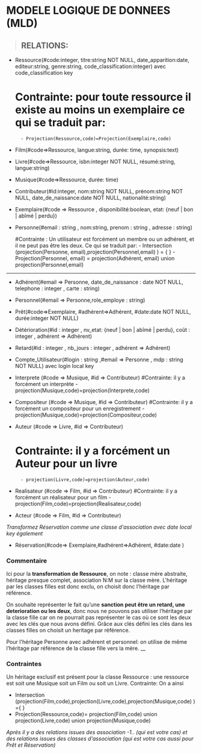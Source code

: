 # MODELE LOGIQUE DE DONNEES (MLD)

>## RELATIONS:

- Ressource(#code:integer, titre:string NOT NULL, date_apparition:date, editeur:string, genre:string, code_classification:integer) avec code_classification key
 
    # Contrainte: pour toute ressource il existe au moins un exemplaire ce qui se traduit par:
        - Projection(Ressource,code)=Projection(Exemplaire,code)

- Film(#code=>Ressource, langue:string, durée: time, synopsis:text)

- Livre(#code=>Ressource, isbn:integer NOT NULL, résumé:string, langue:string)

- Musique(#code=>Ressource, durée: time)

- Contributeur(#id:integer, nom:string NOT NULL, prénom:string NOT NULL, date_de_naissance:date NOT NULL, nationalité:string)

- Exemplaire(#code => Ressource , disponibilité:boolean, etat: {neuf | bon | abîmé | perdu})

- Personne(#email : string , nom:string, prenom : string , adresse : string)

    #Contrainte : Un utilisateur est forcément un membre ou un adhérent, et il ne peut pas être les deux. Ce qui se traduit par:
        - Intersection (projection(Personne, email),projection(Personnel,email) ) = { }
        - Projection(Personnel, email) = projection(Adhérent, email) union projection(Personnel,email)
****
- Adhérent(#email => Personne, date_de_naissance : date NOT NULL, telephone : integer , carte : string) 

- Personnel(#email => Personne,role_employe : string) 

- Prêt(#code=>Exemplaire, #adhérent=>Adhérent, #date:date NOT NULL, durée:integer NOT NULL)

- Détérioration(#id : integer , nv_etat: {neuf | bon | abîmé | perdu}, coût : integer , adhérent => Adhérent)

- Retard(#id : integer , nb_jours : integer , adhérent => Adhérent)

- Compte_Utilisateur(#login : string ,#email => Personne ,  mdp : string  NOT NULL)  avec login local key

- Interprete (#code => Musique, #id => Contributeur)
    #Contrainte: il y a forcément un interprète
        -projection(Musique,code)=projection(Interprete,code)

- Compositeur (#code => Musique, #id => Contributeur)
    #Contrainte: il y a forcément un compositeur pour un enregistrement
        - projection(Musique,code)=projection(Compositeur,code)

- Auteur (#code => Livre, #id => Contributeur)
    # Contrainte: il y a forcément un Auteur pour un livre
        - projection(Livre,code)=projection(Auteur,code)

- Realisateur (#code => Film, #id => Contributeur)
    #Contrainte: il y a forcément un réalisateur pour un film
        - projection(Film,code)=projection(Realisateur,code)

- Acteur (#code => Film, #id => Contributeur)

_Transformez Réservation comme une classe d'association avec date local key également_

- Réservation(#code=> Exemplaire,#adhérent=>Adhérent, #date:date )

### Commentaire
Ici pour la **transformation de Ressource**, on note : classe mère abstraite, héritage presque complet, association N:M sur la classe mère.
L'héritage par les classes filles est donc exclu, on choisit donc l'héritage par référence.

On souhaite représenter le fait qu’une **sanction peut être un retard, une deterioration  ou les deux**, donc nous ne pouvons pas utiliser l’héritage par la classe fille car on ne pourrait pas représenter le cas où ce sont les deux avec les clés que nous avons défini. Grâce aux clés défini les clés  dans les classes filles on choisit un heritage par référence.

Pour l'héritage Personne avec adhérent et personnel: on utilise de même l’héritage par référence de la classe fille vers la mère.
__
### Contraintes 
Un héritage exclusif est présent pour la classe Ressource : une ressource est soit une Musique soit un Film ou soit un Livre. Contrainte: 
 On a ainsi 
 - Intersection (projection(Film,code),projection(Livre,code),projection(Musique,code) ) ={ }
 - Projection(Ressource,code)= projection(Film,code) union projection(Livre,code) union projection(Musique,code)

_Après il y a des relations issues des association -1.. (qui est votre cas) et des relations issues des classes d'association (qui est votre cas aussi pour Prêt et Réservation)_

